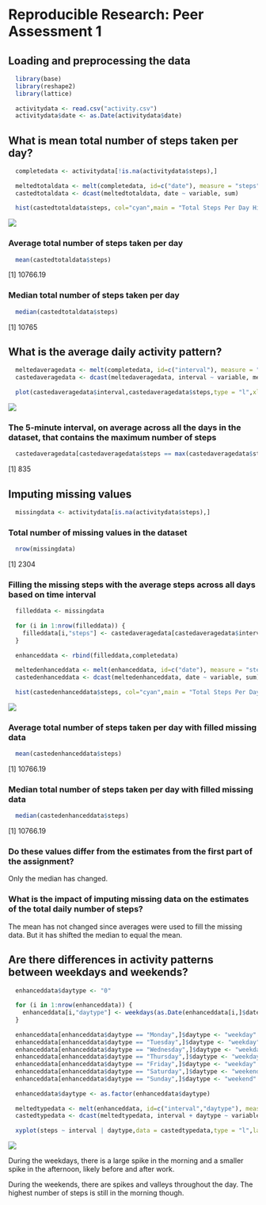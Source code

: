 # Reproducible Research: Peer Assessment 1

## Loading and preprocessing the data


```r
  library(base)
  library(reshape2)
  library(lattice)
  
  activitydata <- read.csv("activity.csv")
  activitydata$date <- as.Date(activitydata$date)
```
## What is mean total number of steps taken per day?

```r
  completedata <- activitydata[!is.na(activitydata$steps),]
  
  meltedtotaldata <- melt(completedata, id=c("date"), measure = "steps")
  castedtotaldata <- dcast(meltedtotaldata, date ~ variable, sum)
  
  hist(castedtotaldata$steps, col="cyan",main = "Total Steps Per Day Histogram",xlab = "Total Steps Per Day")
```

![](PA1_template_files/figure-html/unnamed-chunk-2-1.png) 

### Average total number of steps taken per day

```r
  mean(castedtotaldata$steps)
```

[1] 10766.19

### Median total number of steps taken per day

```r
  median(castedtotaldata$steps)
```

[1] 10765

## What is the average daily activity pattern?

```r
  meltedaveragedata <- melt(completedata, id=c("interval"), measure = "steps")
  castedaveragedata <- dcast(meltedaveragedata, interval ~ variable, mean)
  
  plot(castedaveragedata$interval,castedaveragedata$steps,type = "l",xlab = "Time Interval", ylab = "Average Steps Across All Days",main = "Average Steps Across All Days Per Time Interval")
```

![](PA1_template_files/figure-html/unnamed-chunk-5-1.png) 

### The 5-minute interval, on average across all the days in the dataset, that contains the maximum number of steps

```r
  castedaveragedata[castedaveragedata$steps == max(castedaveragedata$steps),]$interval
```

[1] 835

## Imputing missing values

```r
  missingdata <- activitydata[is.na(activitydata$steps),]
```

### Total number of missing values in the dataset

```r
  nrow(missingdata)
```

[1] 2304

### Filling the missing steps with the average steps across all days based on time interval

```r
  filleddata <- missingdata
  
  for (i in 1:nrow(filleddata)) {
    filleddata[i,"steps"] <- castedaveragedata[castedaveragedata$interval == filleddata[i,"interval"],]$steps
  }
  
  enhanceddata <- rbind(filleddata,completedata)
  
  meltedenhanceddata <- melt(enhanceddata, id=c("date"), measure = "steps")
  castedenhanceddata <- dcast(meltedenhanceddata, date ~ variable, sum)
  
  hist(castedenhanceddata$steps, col="cyan",main = "Total Steps Per Day With Filled In Missing Data Histogram",xlab = "Total Steps Per Day")
```

![](PA1_template_files/figure-html/unnamed-chunk-9-1.png) 

### Average total number of steps taken per day with filled missing data

```r
  mean(castedenhanceddata$steps)
```

[1] 10766.19

### Median total number of steps taken per day with filled missing data

```r
  median(castedenhanceddata$steps)
```

[1] 10766.19

### Do these values differ from the estimates from the first part of the assignment? 

Only the median has changed.

### What is the impact of imputing missing data on the estimates of the total daily number of steps?

The mean has not changed since averages were used to fill the missing data. But it has shifted the median to equal the mean.

## Are there differences in activity patterns between weekdays and weekends?

```r
  enhanceddata$daytype <- "0"
  
  for (i in 1:nrow(enhanceddata)) {
    enhanceddata[i,"daytype"] <- weekdays(as.Date(enhanceddata[i,]$date))
  }
  
  enhanceddata[enhanceddata$daytype == "Monday",]$daytype <- "weekday"
  enhanceddata[enhanceddata$daytype == "Tuesday",]$daytype <- "weekday"
  enhanceddata[enhanceddata$daytype == "Wednesday",]$daytype <- "weekday"
  enhanceddata[enhanceddata$daytype == "Thursday",]$daytype <- "weekday"
  enhanceddata[enhanceddata$daytype == "Friday",]$daytype <- "weekday"
  enhanceddata[enhanceddata$daytype == "Saturday",]$daytype <- "weekend"
  enhanceddata[enhanceddata$daytype == "Sunday",]$daytype <- "weekend"
  
  enhanceddata$daytype <- as.factor(enhanceddata$daytype)
  
  meltedtypedata <- melt(enhanceddata, id=c("interval","daytype"), measure = "steps")
  castedtypedata <- dcast(meltedtypedata, interval + daytype ~ variable, mean)
  
  xyplot(steps ~ interval | daytype,data = castedtypedata,type = "l",layout = c(1,2),xlab = "Time Interval", ylab = "Average Steps Across All Days", main = "Average Steps Across All Days Per Time Interval By Day Type")
```

![](PA1_template_files/figure-html/unnamed-chunk-12-1.png) 

During the weekdays, there is a large spike in the morning and a smaller spike in the afternoon, likely before and after work.

During the weekends, there are spikes and valleys throughout the day. The highest number of steps is still in the morning though.

